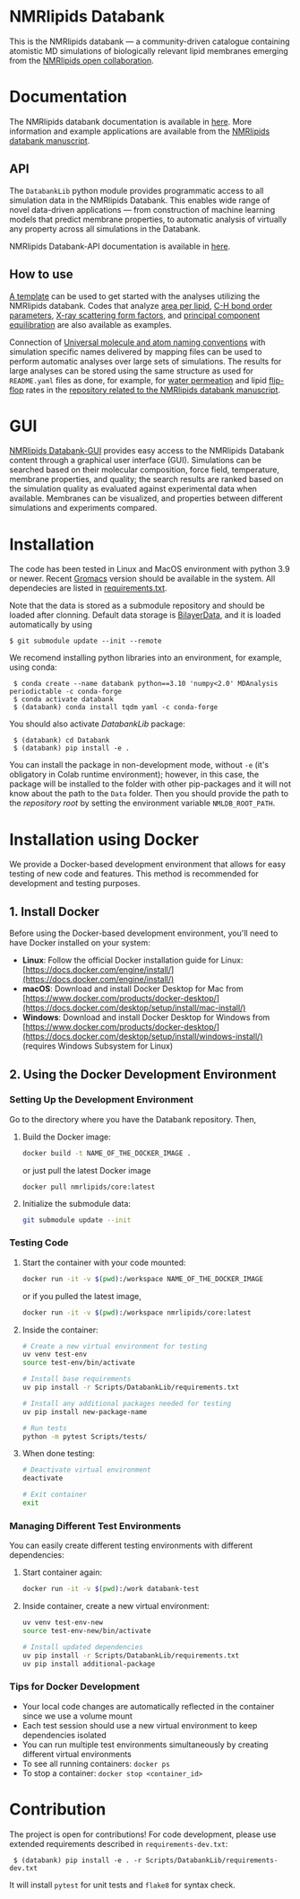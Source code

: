 # NMRlipids Databank 

This is the NMRlipids databank &mdash; a community-driven catalogue containing atomistic MD simulations of biologically relevant lipid membranes emerging from the [NMRlipids open collaboration](http://nmrlipids.blogspot.com/2021/03/second-online-meeting-on-nmrlipids.html). 


# Documentation

The NMRlipids databank documentation is available in [here](https://nmrlipids.github.io/index.html). 
More information and example applications are available from the [NMRlipids databank manuscript](https://doi.org/10.1038/s41467-024-45189-z).

## API

The `DatabankLib` python module provides programmatic access to all simulation data in the NMRlipids Databank. This enables wide range of novel data-driven applications &mdash; from construction of machine learning models that predict membrane properties, to automatic analysis of virtually any property across all simulations in the Databank. 

NMRlipids Databank-API documentation is available in [here](https://nmrlipids.github.io/databankLibrary.html).

## How to use 

[A template](https://github.com/NMRLipids/databank-template/blob/main/scripts/template.ipynb) can be used to get started with the analyses utilizing the NMRlipids databank. Codes that analyze [area per lipid](https://github.com/NMRLipids/Databank/blob/main/Scripts/AnalyzeDatabank/calcAPL.py), [C-H bond order parameters](https://github.com/NMRLipids/Databank/blob/main/Scripts/AnalyzeDatabank/calcOrderParameters.py), [X-ray scattering form factors](https://github.com/NMRLipids/Databank/blob/main/Scripts/AnalyzeDatabank/calc_FormFactors.py), and [principal component equilibration](https://github.com/NMRLipids/Databank/blob/main/Scripts/AnalyzeDatabank/NMRPCA_timerelax.py) are also available as examples. 

Connection of [Universal molecule and atom naming conventions](https://nmrlipids.github.io/moleculesAndMapping.html) with simulation specific names delivered by mapping files can be used to perform automatic analyses over large sets of simulations. The results for large analyses can be stored using the same structure as used for `README.yaml` files as done, for example, for [water permeation](https://github.com/NMRLipids/DataBankManuscript/tree/main/Data/MD-PERMEATION) and lipid [flip-flop](https://github.com/NMRLipids/DataBankManuscript/tree/main/Data/Flipflops) rates in the [repository related to the NMRlipids databank manuscript](https://github.com/NMRLipids/DataBankManuscript).


# GUI

[NMRlipids Databank-GUI](https://databank.nmrlipids.fi/) provides easy access to the NMRlipids Databank content
through a graphical user interface (GUI). 
Simulations can be searched based on their molecular composition, force field,
temperature, membrane properties, and quality; the search results are ranked based on the simulation quality as evaluated
against experimental data when available. Membranes can be visualized, and properties between different simulations and
experiments compared.


# Installation

The code has been tested in Linux and MacOS environment with python 3.9 or newer. Recent [Gromacs](https://manual.gromacs.org/current/install-guide/index.html) version should be available in the system. All dependecies are listed in [requirements.txt](Scripts/DatabankLib/requirements.txt).

Note that the data is stored as a submodule repository and should be loaded after clonning. Default data storage is [BilayerData](https://github.com/NMRLipids/BilayerData), and it is loaded automatically by using
```
$ git submodule update --init --remote
```

We recomend installing python libraries into an environment, for example, using conda:

```
 $ conda create --name databank python==3.10 'numpy<2.0' MDAnalysis periodictable -c conda-forge
 $ conda activate databank
 $ (databank) conda install tqdm yaml -c conda-forge
```

You should also activate *DatabankLib* package:

```
 $ (databank) cd Databank
 $ (databank) pip install -e .
```

You can install the package in non-development mode, without `-e` (it's obligatory in Colab runtime environment); however, in this case, the package will be installed to the folder with other pip-packages and it will not know about the path to the `Data` folder. Then you should provide the path to the *repository root* by setting the environment variable `NMLDB_ROOT_PATH`.

# Installation using Docker

We provide a Docker-based development environment that allows for easy testing of new code and features. This method is recommended for development and testing purposes.

## 1. Install Docker

Before using the Docker-based development environment, you'll need to have Docker installed on your system:

- **Linux**: Follow the official Docker installation guide for Linux: [https://docs.docker.com/engine/install/](https://docs.docker.com/engine/install/)
- **macOS**: Download and install Docker Desktop for Mac from [https://www.docker.com/products/docker-desktop/](https://docs.docker.com/desktop/setup/install/mac-install/)
- **Windows**: Download and install Docker Desktop for Windows from [https://www.docker.com/products/docker-desktop/](https://docs.docker.com/desktop/setup/install/windows-install/) (requires Windows Subsystem for Linux)

## 2. Using the Docker Development Environment

### Setting Up the Development Environment
Go to the directory where you have the Databank repository. Then, 

1. Build the Docker image:
   ```bash
   docker build -t NAME_OF_THE_DOCKER_IMAGE .
   ```

   or just pull the latest Docker image
   ```
   docker pull nmrlipids/core:latest
   ```

2. Initialize the submodule data:
   ```bash
   git submodule update --init
   ```

### Testing Code

1. Start the container with your code mounted:
   ```bash
   docker run -it -v $(pwd):/workspace NAME_OF_THE_DOCKER_IMAGE
   ```
   or
   if you pulled the latest image,
   ```bash
   docker run -it -v $(pwd):/workspace nmrlipids/core:latest
   ```

2. Inside the container:
   ```bash
   # Create a new virtual environment for testing
   uv venv test-env
   source test-env/bin/activate

   # Install base requirements
   uv pip install -r Scripts/DatabankLib/requirements.txt

   # Install any additional packages needed for testing
   uv pip install new-package-name

   # Run tests
   python -m pytest Scripts/tests/
   ```

3. When done testing:
   ```bash
   # Deactivate virtual environment
   deactivate
   
   # Exit container
   exit
   ```

### Managing Different Test Environments

You can easily create different testing environments with different dependencies:

1. Start container again:
   ```bash
   docker run -it -v $(pwd):/work databank-test
   ```

2. Inside container, create a new virtual environment:
   ```bash
   uv venv test-env-new
   source test-env-new/bin/activate

   # Install updated dependencies
   uv pip install -r Scripts/DatabankLib/requirements.txt
   uv pip install additional-package
   ```

### Tips for Docker Development

- Your local code changes are automatically reflected in the container since we use a volume mount
- Each test session should use a new virtual environment to keep dependencies isolated
- You can run multiple test environments simultaneously by creating different virtual environments
- To see all running containers: `docker ps`
- To stop a container: `docker stop <container_id>`

# Contribution

The project is open for contributions! 
For code development, please use extended requirements described in `requirements-dev.txt`:
```
 $ (databank) pip install -e . -r Scripts/DatabankLib/requirements-dev.txt
```
It will install `pytest` for unit tests and `flake8` for syntax check.
